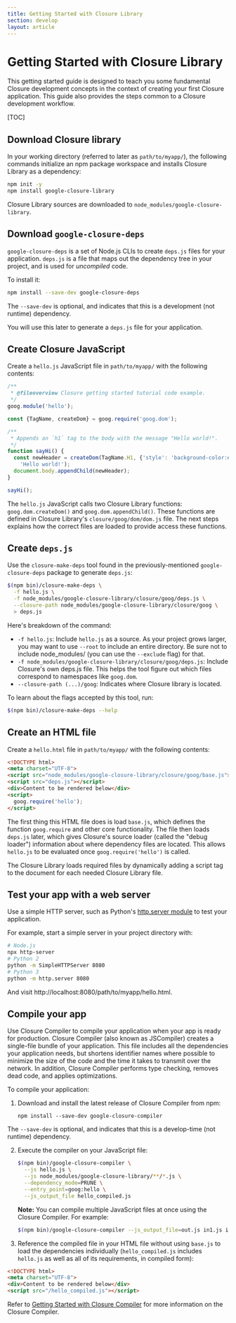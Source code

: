 ```yaml
---
title: Getting Started with Closure Library
section: develop
layout: article
---
```



<!-- Documentation licensed under CC BY 4.0 -->
<!-- License available at https://creativecommons.org/licenses/by/4.0/ -->

# Getting Started with Closure Library

This getting started guide is designed to teach you some fundamental Closure
development concepts in the context of creating your first Closure application.
This guide also provides the steps common to a Closure development workflow.

[TOC] <!-- MOE:strip_line -->


## Download Closure library

In your working directory (referred to later as `path/to/myapp/`), the following
commands initialize an npm package workspace and installs Closure Library as a
dependency:

```sh
npm init -y
npm install google-closure-library
```

Closure Library sources are downloaded to `node_modules/google-closure-library`.

## Download `google-closure-deps`

`google-closure-deps` is a set of Node.js CLIs to create `deps.js` files for
your application. `deps.js` is a file that maps out the dependency tree in your
project, and is used for _uncompiled_ code.

To install it:

```sh
npm install --save-dev google-closure-deps
```

The `--save-dev` is optional, and indicates that this is a development (not
runtime) dependency.

You will use this later to generate a `deps.js` file for your application.

## Create Closure JavaScript

Create a `hello.js` JavaScript file in `path/to/myapp/` with the following
contents:

```js
/**
 * @fileoverview Closure getting started tutorial code example.
 */
goog.module('hello');

const {TagName, createDom} = goog.require('goog.dom');

/**
 * Appends an `h1` tag to the body with the message "Hello world!".
 */
function sayHi() {
  const newHeader = createDom(TagName.H1, {'style': 'background-color:#EEE'},
    'Hello world!');
  document.body.appendChild(newHeader);
}

sayHi();
```

The `hello.js` JavaScript calls two Closure Library functions:
`goog.dom.createDom()` and `goog.dom.appendChild()`. These functions are defined
in Closure Library's `closure/goog/dom/dom.js` file. The next steps
explains how the correct files are loaded to provide access these functions.



## Create `deps.js`

Use the `closure-make-deps` tool found in the previously-mentioned
`google-closure-deps` package to generate `deps.js`:

```sh
$(npm bin)/closure-make-deps \
  -f hello.js \
  -f node_modules/google-closure-library/closure/goog/deps.js \
  --closure-path node_modules/google-closure-library/closure/goog \
  > deps.js
```

Here's breakdown of the command:
  * `-f hello.js`: Include `hello.js` as a source. As your project grows larger,
    you may want to use `--root` to include an entire directory. Be sure not to
    include node_modules/ (you can use the `--exclude` flag) for that.
  * `-f node_modules/google-closure-library/closure/goog/deps.js`: Include
    Closure's own deps.js file. This helps the tool figure out which files
    correspond to namespaces like `goog.dom`.
  * `--closure-path (...)/goog`: Indicates where Closure library is located.

To learn about the flags accepted by this tool, run:

```sh
$(npm bin)/closure-make-deps --help
```

## Create an HTML file

Create a `hello.html` file in `path/to/myapp/` with the following contents:

```html
<!DOCTYPE html>
<meta charset="UTF-8">
<script src="node_modules/google-closure-library/closure/goog/base.js"></script>
<script src="deps.js"></script>
<div>Content to be rendered below</div>
<script>
  goog.require('hello');
</script>
```


The first thing this HTML file does is load `base.js`, which defines the
function `goog.require` and other core functionality. The file then loads
 `deps.js` later, which gives Closure's source loader (called the
"debug loader") information about where dependency files are located. This
allows `hello.js` to be evaluated once `goog.require('hello')` is called.

The Closure Library loads required files by dynamically adding a script tag to
the document for each needed Closure Library file.


## Test your app with a web server
Use a simple HTTP server, such as Python's [http.server module](https://docs.python.org/3/library/http.server.html)
to test your application.

For example, start a simple server in your project directory with:

```sh
# Node.js
npx http-server
# Python 2
python -m SimpleHTTPServer 8080
# Python 3
python -m http.server 8080
```

And visit http://localhost:8080/path/to/myapp/hello.html.


## Compile your app

Use Closure Compiler to compile your application when your app is ready for
production. Closure Compiler (also known as JSCompiler) creates a single-file
bundle of your application. This file includes all the dependencies your
application needs, but shortens identifier names where possible to minimize the
size of the code and the time it takes to transmit over the network. In
addition, Closure Compiler performs type checking, removes dead code, and
applies optimizations.

To compile your application:

1. Download and install the latest release of Closure Compiler from npm:

    ```
    npm install --save-dev google-closure-compiler
    ```

The `--save-dev` is optional, and indicates that this is a develop-time (not
runtime) dependency.

2. Execute the compiler on your JavaScript file:

    ```sh
    $(npm bin)/google-closure-compiler \
      --js hello.js \
      --js node_modules/google-closure-library/**/*.js \
      --dependency_mode=PRUNE \
      --entry_point=goog:hello \
      --js_output_file hello_compiled.js
    ```

    **Note:** You can compile multiple JavaScript files at once using the Closure
    Compiler. For example:

    ```sh
    $(npm bin)/google-closure-compiler --js_output_file=out.js in1.js in2.js in3.js ...
    ```

3. Reference the compiled file in your HTML file without using
`base.js` to load the dependencies individually (`hello_compiled.js` includes
`hello.js` as well as all of its requirements, in compiled form):

```html
<!DOCTYPE html>
<meta charset="UTF-8">
<div>Content to be rendered below</div>
<script src="/hello_compiled.js"></script>
```

Refer to [Getting Started with Closure Compiler](https://github.com/google/closure-compiler#getting-started)
for more information on the Closure Compiler.



